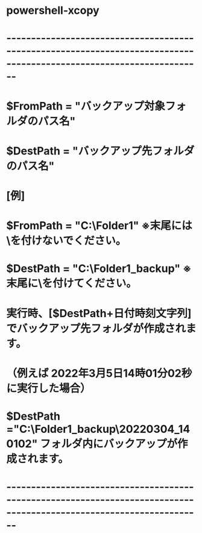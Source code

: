 # powershell-xcopy


# --------------------------------------------------------------------------------------------------------------------
# $FromPath = "バックアップ対象フォルダのパス名"  
# $DestPath = "バックアップ先フォルダのパス名\"  
# [例]
# $FromPath  = "C:\Folder1"              ※末尾には\を付けないでください。
# $DestPath  = "C:\Folder1_backup"  ※末尾に\を付けてください。
# 
# 実行時、[$DestPath+日付時刻文字列]でバックアップ先フォルダが作成されます。
# （例えば 2022年3月5日14時01分02秒に実行した場合）
#  $DestPath  ="C:\Folder1_backup\20220304_140102\" フォルダ内にバックアップが作成されます。
# --------------------------------------------------------------------------------------------------------------------
